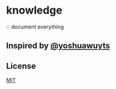 # knowledge
💡 document everything

## Inspired by [@yoshuawuyts](https://github.com/joshwnj/knowledge)

## License
[MIT](https://tldrlegal.com/license/mit-license)
